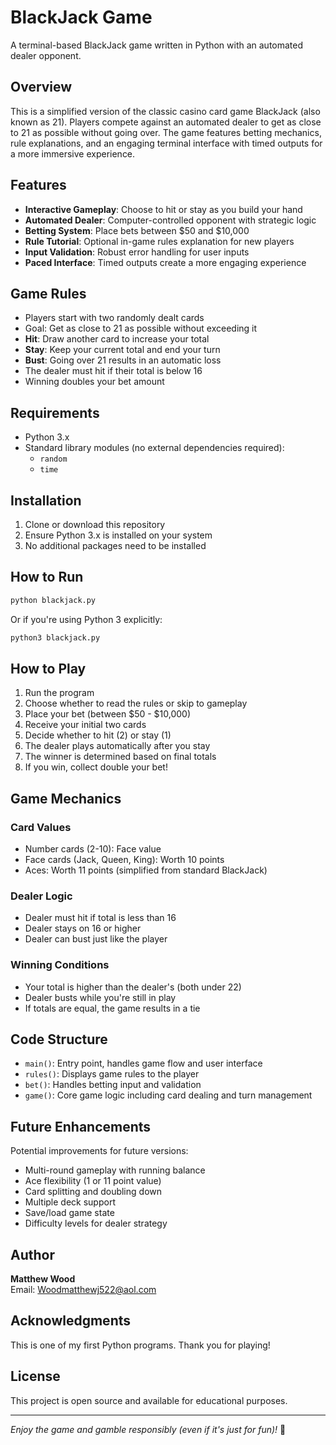 # BlackJack Game

A terminal-based BlackJack game written in Python with an automated dealer opponent.

## Overview

This is a simplified version of the classic casino card game BlackJack (also known as 21). Players compete against an automated dealer to get as close to 21 as possible without going over. The game features betting mechanics, rule explanations, and an engaging terminal interface with timed outputs for a more immersive experience.

## Features

- **Interactive Gameplay**: Choose to hit or stay as you build your hand
- **Automated Dealer**: Computer-controlled opponent with strategic logic
- **Betting System**: Place bets between $50 and $10,000
- **Rule Tutorial**: Optional in-game rules explanation for new players
- **Input Validation**: Robust error handling for user inputs
- **Paced Interface**: Timed outputs create a more engaging experience

## Game Rules

- Players start with two randomly dealt cards
- Goal: Get as close to 21 as possible without exceeding it
- **Hit**: Draw another card to increase your total
- **Stay**: Keep your current total and end your turn
- **Bust**: Going over 21 results in an automatic loss
- The dealer must hit if their total is below 16
- Winning doubles your bet amount

## Requirements

- Python 3.x
- Standard library modules (no external dependencies required):
  - `random`
  - `time`

## Installation

1. Clone or download this repository
2. Ensure Python 3.x is installed on your system
3. No additional packages need to be installed

## How to Run

```bash
python blackjack.py
```

Or if you're using Python 3 explicitly:

```bash
python3 blackjack.py
```

## How to Play

1. Run the program
2. Choose whether to read the rules or skip to gameplay
3. Place your bet (between $50 - $10,000)
4. Receive your initial two cards
5. Decide whether to hit (2) or stay (1)
6. The dealer plays automatically after you stay
7. The winner is determined based on final totals
8. If you win, collect double your bet!

## Game Mechanics

### Card Values
- Number cards (2-10): Face value
- Face cards (Jack, Queen, King): Worth 10 points
- Aces: Worth 11 points (simplified from standard BlackJack)

### Dealer Logic
- Dealer must hit if total is less than 16
- Dealer stays on 16 or higher
- Dealer can bust just like the player

### Winning Conditions
- Your total is higher than the dealer's (both under 22)
- Dealer busts while you're still in play
- If totals are equal, the game results in a tie

## Code Structure

- `main()`: Entry point, handles game flow and user interface
- `rules()`: Displays game rules to the player
- `bet()`: Handles betting input and validation
- `game()`: Core game logic including card dealing and turn management

## Future Enhancements

Potential improvements for future versions:
- Multi-round gameplay with running balance
- Ace flexibility (1 or 11 point value)
- Card splitting and doubling down
- Multiple deck support
- Save/load game state
- Difficulty levels for dealer strategy

## Author

**Matthew Wood**  
Email: Woodmatthewj522@aol.com

## Acknowledgments

This is one of my first Python programs. Thank you for playing!

## License

This project is open source and available for educational purposes.

---

*Enjoy the game and gamble responsibly (even if it's just for fun)!* 🎰
